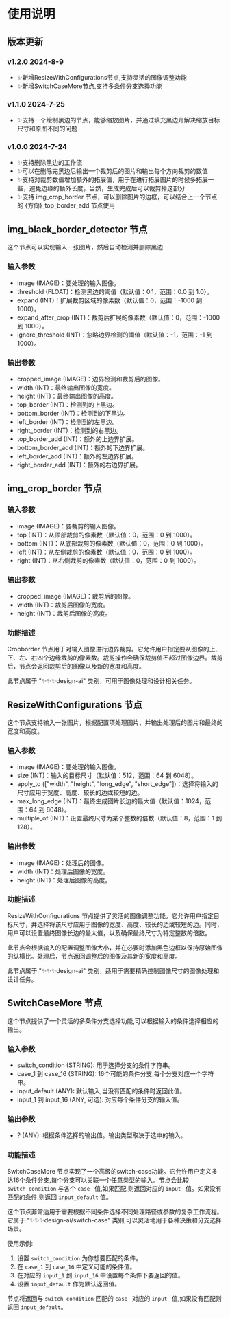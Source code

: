 # 使用说明

## 版本更新

### v1.2.0 2024-8-9
- ✨新增ResizeWithConfigurations节点,支持灵活的图像调整功能
- ✨新增SwitchCaseMore节点,支持多条件分支选择功能

### v1.1.0 2024-7-25
- ✨支持一个绘制黑边的节点，能够缩放图片，并通过填充黑边开解决缩放目标尺寸和原图不同的问题

### v1.0.0 2024-7-24
- ✨支持删除黑边的工作流
- ✨可以在删除完黑边后输出一个裁剪后的图片和输出每个方向裁剪的数值
- ✨支持对裁剪数值增加额外的拓展值，用于在进行拓展图片的时候多拓展一些，避免边缘的额外长度，当然，生成完成后可以裁剪掉这部分
- ✨支持 img_crop_border 节点，可以删除图片的边框，可以结合上一个节点的 {方向}_top_border_add 节点使用

## img_black_border_detector 节点

这个节点可以实现输入一张图片，然后自动检测并删除黑边

### 输入参数
- image (IMAGE)：要处理的输入图像。
- threshold (FLOAT)：检测黑边的阈值（默认值：0.1，范围：0.0 到 1.0）。
- expand (INT)：扩展裁剪区域的像素数（默认值：0，范围：-1000 到 1000）。
- expand_after_crop (INT)：裁剪后扩展的像素数（默认值：0，范围：-1000 到 1000）。
- ignore_threshold (INT)：忽略边界检测的阈值（默认值：-1，范围：-1 到 1000）。

### 输出参数

- cropped_image (IMAGE)：边界检测和裁剪后的图像。
- width (INT)：最终输出图像的宽度。
- height (INT)：最终输出图像的高度。
- top_border (INT)：检测到的上黑边。
- bottom_border (INT)：检测到的下黑边。
- left_border (INT)：检测到的左黑边。
- right_border (INT)：检测到的右黑边。
- top_border_add (INT)：额外的上边界扩展。
- bottom_border_add (INT)：额外的下边界扩展。
- left_border_add (INT)：额外的左边界扩展。
- right_border_add (INT)：额外的右边界扩展。

## img_crop_border 节点

### 输入参数
- image (IMAGE)：要裁剪的输入图像。
- top (INT)：从顶部裁剪的像素数（默认值：0，范围：0 到 1000）。
- bottom (INT)：从底部裁剪的像素数（默认值：0，范围：0 到 1000）。
- left (INT)：从左侧裁剪的像素数（默认值：0，范围：0 到 1000）。
- right (INT)：从右侧裁剪的像素数（默认值：0，范围：0 到 1000）。

### 输出参数
- cropped_image (IMAGE)：裁剪后的图像。
- width (INT)：裁剪后图像的宽度。
- height (INT)：裁剪后图像的高度。

### 功能描述
Cropborder 节点用于对输入图像进行边界裁剪。它允许用户指定要从图像的上、下、左、右四个边缘裁剪的像素数。裁剪操作会确保裁剪值不超过图像边界。裁剪后，节点会返回裁剪后的图像以及新的宽度和高度。

此节点属于 "✨✨✨design-ai" 类别，可用于图像处理和设计相关任务。

## ResizeWithConfigurations 节点

这个节点支持输入一张图片，根据配置项处理图片，并输出处理后的图片和最终的宽度和高度。

### 输入参数
- image (IMAGE)：要处理的输入图像。
- size (INT)：输入的目标尺寸（默认值：512，范围：64 到 6048）。
- apply_to (["width", "height", "long_edge", "short_edge"])：选择将输入的尺寸应用于宽度、高度、较长的边或较短的边。
- max_long_edge (INT)：最终生成图片长边的最大值（默认值：1024，范围：64 到 6048）。
- multiple_of (INT)：设置最终尺寸为某个整数的倍数（默认值：8，范围：1 到 128）。

### 输出参数
- image (IMAGE)：处理后的图像。
- width (INT)：处理后图像的宽度。
- height (INT)：处理后图像的高度。

### 功能描述
ResizeWithConfigurations 节点提供了灵活的图像调整功能。它允许用户指定目标尺寸，并选择将该尺寸应用于图像的宽度、高度、较长的边或较短的边。同时，用户可以设置最终图像长边的最大值，以及确保最终尺寸为特定整数的倍数。

此节点会根据输入的配置调整图像大小，并在必要时添加黑色边框以保持原始图像的纵横比。处理后，节点返回调整后的图像及其新的宽度和高度。

此节点属于 "✨✨✨design-ai" 类别，适用于需要精确控制图像尺寸的图像处理和设计任务。

## SwitchCaseMore 节点

这个节点提供了一个灵活的多条件分支选择功能,可以根据输入的条件选择相应的输出。

### 输入参数
- switch_condition (STRING): 用于选择分支的条件字符串。
- case_1 到 case_16 (STRING): 16个可能的条件分支,每个分支对应一个字符串。
- input_default (ANY): 默认输入,当没有匹配的条件时返回此值。
- input_1 到 input_16 (ANY, 可选): 对应每个条件分支的输入值。

### 输出参数
- ? (ANY): 根据条件选择的输出值。输出类型取决于选中的输入。

### 功能描述
SwitchCaseMore 节点实现了一个高级的switch-case功能。它允许用户定义多达16个条件分支,每个分支可以关联一个任意类型的输入。节点会比较 `switch_condition` 与各个 `case_` 值,如果匹配,则返回对应的 `input_` 值。如果没有匹配的条件,则返回 `input_default` 值。

这个节点非常适用于需要根据不同条件选择不同处理路径或参数的复杂工作流程。它属于 "✨✨✨design-ai/switch-case" 类别,可以灵活地用于各种决策和分支选择场景。

使用示例:
1. 设置 `switch_condition` 为你想要匹配的条件。
2. 在 `case_1` 到 `case_16` 中定义可能的条件值。
3. 在对应的 `input_1` 到 `input_16` 中设置每个条件下要返回的值。
4. 设置 `input_default` 作为默认返回值。

节点将返回与 `switch_condition` 匹配的 `case_` 对应的 `input_` 值,如果没有匹配则返回 `input_default`。